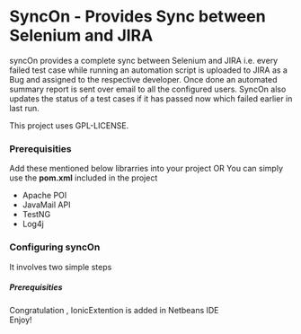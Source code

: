 <h1>SyncOn - Provides Sync between Selenium and JIRA</h1>


<p>syncOn provides a complete sync between Selenium and JIRA i.e. every failed test case while running an automation script is uploaded to JIRA as a Bug and assigned to the respective developer. Once done an automated summary report is sent over email to all the configured users. SyncOn also updates the status of a test cases if it has passed now which failed earlier in last run. </p>


<p>This project uses GPL-LICENSE.</p>

<h3>Prerequisities </h3>
<p>Add these mentioned below librarries into your project OR You can simply use the <b>pom.xml</b> included in the project</p>
<ul>
<li>Apache POI</li>
<li>JavaMail API</li>
<li>TestNG</li>
<li>Log4j</li>
</ul>

<h3>Configuring syncOn</h3>
<p>It involves two simple steps</p>

<h5>Prerequisities </h5>

<p>Congratulation , IonicExtention is added in Netbeans IDE <br> Enjoy!</p>

